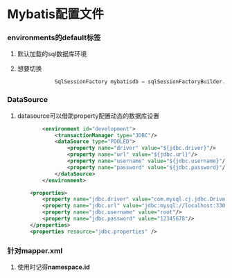 # Mybatis配置文件

### environments的default标签

1. 默认加载的sql数据库环境

2. 想要切换

   ```java
               SqlSessionFactory mybatisdb = sqlSessionFactoryBuilder.build(Resources.getResourceAsStream("mybatis-config.xml"), "mybatisdb");
   
   ```

   

### DataSource

1. datasource可以借助property配置动态的数据库设置

   ```xml
           <environment id="development">
               <transactionManager type="JDBC"/>
               <dataSource type="POOLED">
                   <property name="driver" value="${jdbc.driver}"/>
                   <property name="url" value="${jdbc.url}"/>
                   <property name="username" value="${jdbc.username}"/>
                   <property name="password" value="${jdbc.password}"/>
               </dataSource>
           </environment>
   ```

   ```xml
       <properties>
           <property name="jdbc.driver" value="com.mysql.cj.jdbc.Driver"/>
           <property name="jdbc.url" value="jdbc:mysql://localhost:3306/Mybatis"/>
           <property name="jdbc.username" value="root"/>
           <property name="jdbc.password" value="12345678"/>
       </properties>
       <properties resource="jdbc.properties" />
   ```

### 针对mapper.xml

1. 使用时记得**namespace.id**